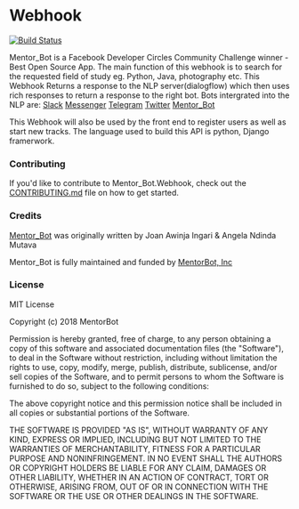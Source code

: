 # Webhook

[![Build Status](https://travis-ci.org/MentorBot/Webhook.svg?branch=master)](https://travis-ci.org/MentorBot/Webhook)

Mentor_Bot is a Facebook Developer Circles Community Challenge winner - Best Open Source App.
The main function of this webhook is to search for the requested field of study eg. Python, Java, photography etc. 
This Webhook Returns a response to the NLP server(dialogflow) which then uses rich responses to return a response to the right bot.
Bots intergrated into the NLP are: 
[Slack]()
[Messenger]()
[Telegram]()
[Twitter]()
[Mentor_Bot]()

This Webhook will also be used by the front end to register users as well as start new tracks.
The language used to build this API is python, Django framerwork.

### Contributing

If you'd like to contribute to Mentor_Bot.Webhook, check out the [CONTRIBUTING.md](CONTRIBUTING.md) file on how to get started.

### Credits

[Mentor_Bot](http://mentorbot.com/) was originally written by Joan Awinja Ingari & Angela Ndinda Mutava

Mentor_Bot is fully maintained and funded by [MentorBot, Inc](http://mentorbot.com/community)

### License

MIT License

Copyright (c) 2018 MentorBot

Permission is hereby granted, free of charge, to any person obtaining a copy
of this software and associated documentation files (the "Software"), to deal
in the Software without restriction, including without limitation the rights
to use, copy, modify, merge, publish, distribute, sublicense, and/or sell
copies of the Software, and to permit persons to whom the Software is
furnished to do so, subject to the following conditions:

The above copyright notice and this permission notice shall be included in all
copies or substantial portions of the Software.

THE SOFTWARE IS PROVIDED "AS IS", WITHOUT WARRANTY OF ANY KIND, EXPRESS OR
IMPLIED, INCLUDING BUT NOT LIMITED TO THE WARRANTIES OF MERCHANTABILITY,
FITNESS FOR A PARTICULAR PURPOSE AND NONINFRINGEMENT. IN NO EVENT SHALL THE
AUTHORS OR COPYRIGHT HOLDERS BE LIABLE FOR ANY CLAIM, DAMAGES OR OTHER
LIABILITY, WHETHER IN AN ACTION OF CONTRACT, TORT OR OTHERWISE, ARISING FROM,
OUT OF OR IN CONNECTION WITH THE SOFTWARE OR THE USE OR OTHER DEALINGS IN THE
SOFTWARE.
